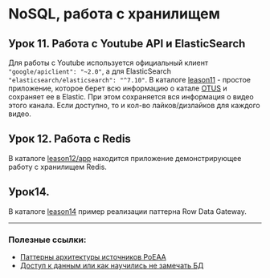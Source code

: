 # NoSQL, работа с хранилищем

## Урок 11. Работа с Youtube API и ElasticSearch

Для работы с Youtube используется официальный клиент `"google/apiclient": "~2.0"`, а для ElasticSearch `"elasticsearch/elasticsearch": "^7.10"`.
В каталоге [leason11](leason11) - простое приложение, которое берет всю информацию о катале [OTUS](https://www.youtube.com/channel/UCetgtvy93o3i3CvyGXKFU3g) и сохраняет ее в Elastic. При этом сохраняется вся информация о видео этого канала. Если доступно, то и кол-во лайков/дизлайков для каждого видео.

## Урок 12. Работа с Redis

В каталоге [leason12/app](leason12/app) находится приложение демонстрирующее работу с хранилищем Redis.

## Урок14. 

В каталоге [leason14](leason14/sources) пример реализации паттерна Row Data Gateway.

---
### Полезные ссылки:

- [Паттерны архитектуры источников PoEAA](https://bool.dev/blog/detail/patterny-arkhitektury-istochnikov-dannykh-poeaa)
- [Доступ к данным или как научились не замечать БД](https://gist.github.com/fesor/d84451fc6cf00ea62ca5)